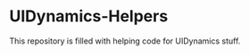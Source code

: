 UIDynamics-Helpers
==================

This repository is filled with helping code for UIDynamics stuff.
